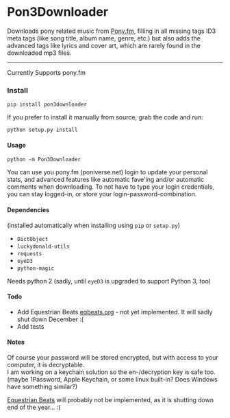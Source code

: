 # Pon3Downloader
Downloads pony related music from [Pony.fm](https://pony.fm/),
filling in all missing tags ID3 meta tags (like song title, album name, genre, etc.)
but also adds the advanced tags like lyrics and cover art, which are rarely found in the downloaded mp3 files.

----

Currently Supports pony.fm
### Install
```
pip install pon3downloader
```
    
If you prefer to install it manually from source, grab the code and run:    
```
python setup.py install
```

#### Usage
```
python -m Pon3Downloader
```
You can use you pony.fm (poniverse.net) login to update your personal stats, and advanced features like automatic fave'ing and/or automatic comments when downloading.
To not have to type your login credentials, you can stay logged-in, or store your login-password-combination.


#### Dependencies 
(installed automatically when installing using ```pip``` or ```setup.py```)
- ```DictObject```
- ```luckydonald-utils```
- ```requests```
- ```eyeD3```
- ```python-magic```

Needs python 2 (sadly, until ```eyeD3``` is upgraded to support Python 3, too)

#### Todo
- Add Equestrian Beats [eqbeats.org](https://eqbeats.org) - not yet implemented. It will sadly shut down December :(
- Add tests

#### Notes
Of course your password will be stored encrypted, but with access to your computer, it is decryptable.    
I am working on a keychain solution so the en-/decryption key is safe too. (maybe 1Password, Apple Keychain, or some linux built-in? Does Windows have something similar?)

[Equestrian Beats](https://eqbeats.org) will probably not be implemented, as it is shutting down end of the year...  :(
